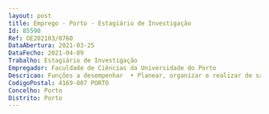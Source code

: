 ```yaml
--- 
layout: post
title: Emprego - Porto - Estagiário de Investigação
Id: 85590
Ref: OE202103/0760
DataAbertura: 2021-03-25
DataFecho: 2021-04-09
Trabalho: Estagiário de Investigação
Empregador: Faculdade de Ciências da Universidade do Porto
Descricao: Funções a desempenhar  •	Planear, organizar e realizar de saídas de campo para recolha de amostras ambientais •	Identificar e caraterizar as comunidades de macroinvertebrados recolhidas em diferentes amostras ambientais•	Quantificar parâmetros físicos e químicos de suporte geral em matrizes aquáticas•	Analisar e quantificar a concentração de metais em matrizes aquáticas ambientais•	Organizar e processar os resultados obtidos, durante a execução do trabalho, e preparar a informação gerada em formato de artigo científico para publicação internacional
CodigoPostal: 4169-007 PORTO
Concelho: Porto
Distrito: Porto
--- 
```

